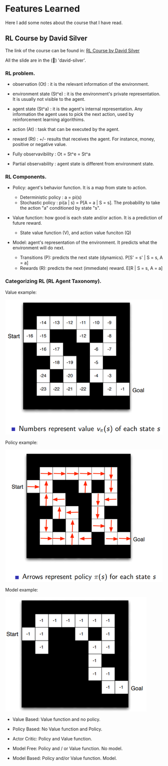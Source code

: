 # Features Learned

Here I add some notes about the course that I have read. 

## RL Course by David Silver

The link of the course can be found in: [RL Course by David Silver](https://www.youtube.com/watch?v=2pWv7GOvuf0)

All the slide are in the (:file_folder:) 'david-silver'. 

### RL problem.

 * observation (Ot) : it is the relevant information of the environment.
 * environment state (St^e) : it is the environment's private representation. It is usually not visible to the agent.
 * agent state (St^a) : it is the agent's internal representation. Any information the agent uses to pick the next action, used by reinforcement learning algorithims.
 * action (At) : task that can be executed by the agent.
 * reward (Rt) : +/- results that receives the agent. For instance, money, positive or negative value.

 * Fully observavibility : Ot = St^e = St^a
 * Partial observability : agent state is different from environment state.


### RL Components.

 * Policy: agent's behavior function. It is a map from state to action.

   * Deterministic policy : a = pi(s)
   * Stochastic policy : pi(a | s) = P[A = a | S = s]. The probability to take the action "a" conditioned by state "s".

 * Value function: how good is each state and/or action. It is a prediction of future reward.

   * State value function (V), and action value funciton (Q)

 * Model: agent's representation of the environment. It predicts what the environment will do next.

   * Transitions (P): predicts the next state (dynamics).  P[S' = s' | S = s, A = a]
   * Rewards (R): predicts the next (immediate) reward. E[R | S = s, A = a]


### Categorizing RL (RL Agent Taxonomy).

   Value example:
   
   ![Value example](https://github.com/cguz/rl/blob/main/img/value-example.png?raw=true "Value example") 
   
   Policy example:
   
   ![Policy example](https://github.com/cguz/rl/blob/main/img/policy-example.png?raw=true "Policy example") 
   
   Model example:
   
   ![Model example](https://github.com/cguz/rl/blob/main/img/model-example.png?raw=true "Model example") 

 * Value Based: Value function and no policy. 

 * Policy Based: No Value function and Policy.

 * Actor Critic: Policy and Value function. 

 * Model Free: Policy and / or Value function. No model.

 * Model Based: Policy and/or Value function. Model.

